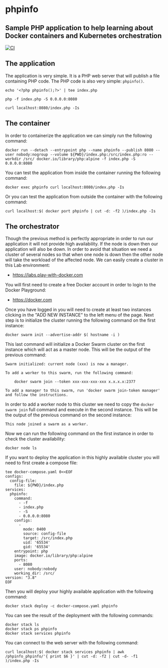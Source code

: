# phpinfo
## Sample PHP application to help learning about Docker containers and Kubernetes orchestration

[![CI](https://github.com/academiaonline-org/phpinfo/actions/workflows/ci.yaml/badge.svg?branch=main)](https://github.com/academiaonline-org/phpinfo/actions/workflows/ci.yaml)

## The application
The application is very simple.
It is a PHP web server that will publish a file containing PHP code.
The PHP code is also very simple: `phpinfo()`.
```
echo '<?php phpinfo();?>' | tee index.php
```
```
php -f index.php -S 0.0.0.0:8080
```
```
curl localhost:8080/index.php -Is
```

## The container
In order to containerize the application we can simply run the following command:
```
docker run --detach --entrypoint php --name phpinfo --publish 8080 --user nobody:nogroup --volume ${PWD}/index.php:/src/index.php:ro --workdir /src/ docker.io/library/php:alpine -f index.php -S 0.0.0.0:8080
```
You can test the application from inside the container running the following command:
```
docker exec phpinfo curl localhost:8080/index.php -Is
```
Or you can test the application from outside the container with the following command:
```
curl localhost:$( docker port phpinfo | cut -d: -f2 )/index.php -Is
```

## The orchestrator
Though the previous method is perfectly appropriate in order to run our application it will not provide high availability.
If the node is down then our application will also be down.
In order to avoid that situation we need a cluster of several nodes so that when one node is down then the other node will take the workload of the affected node.
We can easily create a cluster in this Lab environment:
- https://labs.play-with-docker.com

You will first need to create a free Docker account in order to login to the Docker Playground:
- https://docker.com

Once you have logged in you will need to create at least two instances clicking in the "ADD NEW INSTANCE" to the left menu of the page.
Next step is to initialize the cluster running the following command on the first instance:
```
docker swarm init --advertise-addr $( hostname -i )
```
This last command will initialize a Docker Swarm cluster on the first instance which will act as a master node.
This will be the output of the previous command:
```
Swarm initialized: current node (xxx) is now a manager.

To add a worker to this swarm, run the following command:

    docker swarm join --token xxx-xxx-xxx-xxx x.x.x.x:2377

To add a manager to this swarm, run 'docker swarm join-token manager' and follow the instructions.
```
In order to add a worker node to this cluster we need to copy the `docker swarm join` full command and execute in the second instance.
This will be the output of the previous command on the second instance:
```
This node joined a swarm as a worker.
```
Now we can run the following command on the first instance in order to check the cluster availability:
```
docker node ls
```
If you want to deploy the application in this highly available cluster you will need to first create a compose file:
```
tee docker-compose.yaml 0<<EOF
configs:
  config-file:
    file: ${PWD}/index.php
services:
  phpinfo:
    command:
      - -f
      - index.php
      - -S
      - 0.0.0.0:8080
    configs:
      - 
        mode: 0400
        source: config-file
        target: /src/index.php
        uid: '65534'
        gid: '65534'
    entrypoint: php
    image: docker.io/library/php:alpine
    ports:
      - 8080
    user: nobody:nobody
    working_dir: /src/
version: "3.8"
EOF
```
Then you will deploy your highly available application with the following command:
```
docker stack deploy -c docker-compose.yaml phpinfo
```
You can see the result of the deployment with the following commands:
```
docker stack ls
docker stack ps phpinfo
docker stack services phpinfo
```
You can connect to the web server with the following command:
```
curl localhost:$( docker stack services phpinfo | awk /phpinfo_phpinfo/'{ print $6 }' | cut -d: -f2 | cut -d- -f1 )/index.php -Is
```

